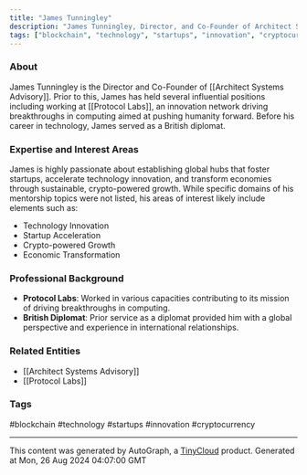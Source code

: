 ```yaml
---
title: "James Tunningley"
description: "James Tunningley, Director, and Co-Founder of Architect Systems Advisory, focuses on global hubs that foster startups, and technology innovation through crypto-powered growth."
tags: ["blockchain", "technology", "startups", "innovation", "cryptocurrency"]
---
```


### About
James Tunningley is the Director and Co-Founder of [[Architect Systems Advisory]]. Prior to this, James has held several influential positions including working at [[Protocol Labs]], an innovation network driving breakthroughs in computing aimed at pushing humanity forward. Before his career in technology, James served as a British diplomat.

### Expertise and Interest Areas
James is highly passionate about establishing global hubs that foster startups, accelerate technology innovation, and transform economies through sustainable, crypto-powered growth. While specific domains of his mentorship topics were not listed, his areas of interest likely include elements such as:

- Technology Innovation
- Startup Acceleration
- Crypto-powered Growth
- Economic Transformation

### Professional Background
- **Protocol Labs**: Worked in various capacities contributing to its mission of driving breakthroughs in computing.
- **British Diplomat**: Prior service as a diplomat provided him with a global perspective and experience in international relationships.

### Related Entities
- [[Architect Systems Advisory]]
- [[Protocol Labs]]

### Tags
#blockchain #technology #startups #innovation #cryptocurrency

---
This content was generated by AutoGraph, a [TinyCloud](https://tinycloud.xyz/) product.
Generated at Mon, 26 Aug 2024 04:07:00 GMT